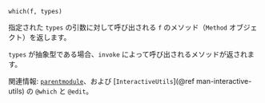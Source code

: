 ```
which(f, types)
```

指定された `types` の引数に対して呼び出される `f` のメソッド（`Method` オブジェクト）を返します。

`types` が抽象型である場合、`invoke` によって呼び出されるメソッドが返されます。

関連情報: [`parentmodule`](@ref)、および [`InteractiveUtils`](@ref man-interactive-utils) の `@which` と `@edit`。
